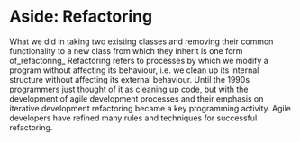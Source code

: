 # Aside: Refactoring

What we did in taking two existing classes and removing their common
functionality to a new class from which they inherit is one form
of_refactoring_ Refactoring refers to processes by which we modify a
program without affecting its behaviour, i.e. we clean up its internal
structure without affecting its external behaviour. Until the 1990s
programmers just thought of it as cleaning up code, but with the
development of agile development processes and their emphasis on
iterative development refactoring became a key programming activity.
Agile developers have refined many rules and techniques for successful
refactoring.
